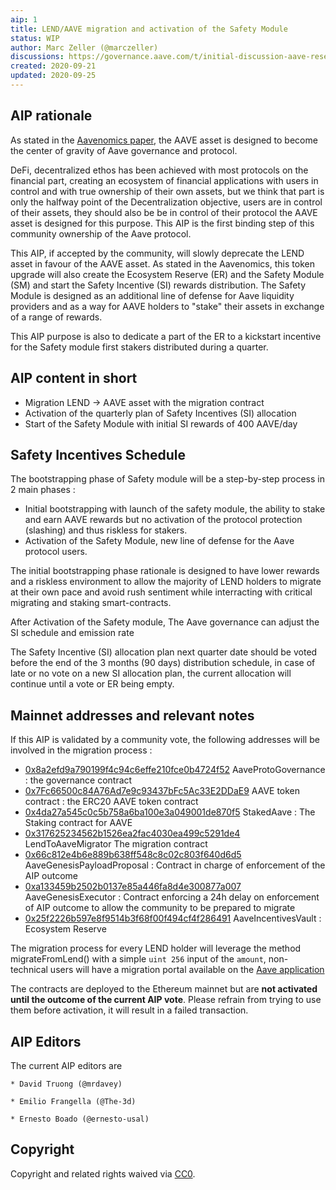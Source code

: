 ```yaml
---
aip: 1
title: LEND/AAVE migration and activation of the Safety Module
status: WIP
author: Marc Zeller (@marczeller)
discussions: https://governance.aave.com/t/initial-discussion-aave-reserve-emission-for-safety-and-ecosystem-incentives/85/60
created: 2020-09-21
updated: 2020-09-25
---
```


## AIP rationale

As stated in the [Aavenomics paper](https://aave.com/Aavenomics.pdf), the AAVE asset is designed to become the center of gravity of Aave governance and protocol.


DeFi, decentralized ethos has been achieved with most protocols on the financial part, creating an ecosystem of financial applications with users in control and with true ownership of their own assets,
but we think that part is only the halfway point of the Decentralization objective, users are in control of their assets, they should also be be in control of their protocol the AAVE asset is designed for this purpose.
This AIP is the first binding step of this community ownership of the Aave protocol.


This AIP, if accepted by the community, will slowly deprecate the LEND asset in favour of the AAVE asset.
As stated in the Aavenomics, this token upgrade will also create the Ecosystem Reserve (ER) and the Safety Module (SM) and start the Safety Incentive (SI) rewards distribution.
The Safety Module is designed as an additional line of defense for Aave liquidity providers and as a way for AAVE holders to "stake" their assets in exchange of a range of rewards.


This AIP purpose is also to dedicate a part of the ER to a kickstart incentive for the Safety module first stakers distributed during a quarter.

## AIP content in short

- Migration LEND -> AAVE asset with the migration contract
- Activation of the quarterly plan of Safety Incentives (SI) allocation
- Start of the Safety Module with initial SI rewards of 400 AAVE/day

## Safety Incentives Schedule

The bootstrapping phase of Safety module will be a step-by-step process in 2 main phases : 
- Initial bootstrapping with launch of the safety module, the ability to stake and earn AAVE rewards but no activation of the protocol protection (slashing) and thus riskless for stakers.
- Activation of the Safety Module, new line of defense for the Aave protocol users.

The initial bootstrapping phase rationale is designed to have lower rewards and a riskless environment to allow the majority of LEND holders to migrate at their own pace and avoid rush sentiment while interracting with critical migrating and staking smart-contracts.

After Activation of the Safety module, The Aave governance can adjust the SI schedule and emission rate

The Safety Incentive (SI) allocation plan next quarter date should be voted before the end of the 3 months (90 days) distribution schedule, in case of late or no vote on a new SI allocation plan, the current allocation will continue until a vote or ER being empty.

## Mainnet addresses and relevant notes

If this AIP is validated by a community vote, the following addresses will be involved in the migration process :

- [0x8a2efd9a790199f4c94c6effe210fce0b4724f52](https://etherscan.io/address/0x8a2efd9a790199f4c94c6effe210fce0b4724f52) AaveProtoGovernance : the governance contract
- [0x7Fc66500c84A76Ad7e9c93437bFc5Ac33E2DDaE9](https://etherscan.io/address/0x7fc66500c84a76ad7e9c93437bfc5ac33e2ddae9#code) AAVE token contract : the ERC20 AAVE token contract
- [0x4da27a545c0c5b758a6ba100e3a049001de870f5](https://etherscan.io/address/0x4da27a545c0c5b758a6ba100e3a049001de870f5) StakedAave : The Staking contract for AAVE
- [0x317625234562b1526ea2fac4030ea499c5291de4](https://etherscan.io/address/0x317625234562b1526ea2fac4030ea499c5291de4) LendToAaveMigrator The migration contract
- [0x66c812e4b6e889b638ff548c8c02c803f640d6d5](https://etherscan.io/address/0x66c812e4b6e889b638ff548c8c02c803f640d6d5) AaveGenesisPayloadProposal : Contract in charge of enforcement of the AIP outcome
- [0xa133459b2502b0137e85a446fa8d4e300877a007](https://etherscan.io/address/0xa133459b2502b0137e85a446fa8d4e300877a007) AaveGenesisExecutor : Contract enforcing a 24h delay on enforcement of AIP outcome to allow the community to be prepared to migrate
- [0x25f2226b597e8f9514b3f68f00f494cf4f286491](https://etherscan.io/address/0x25f2226b597e8f9514b3f68f00f494cf4f286491#code) AaveIncentivesVault : Ecosystem Reserve


The migration process for every LEND holder will leverage the method migrateFromLend() with a simple `uint 256` input of the `amount`, non-technical users will have a migration portal available on the [Aave application](app.aave.com/placeholder)

The contracts are deployed to the Ethereum mainnet but are **not activated until the outcome of the current AIP vote**.
Please refrain from trying to use them before activation, it will result in a failed transaction.

## AIP Editors

The current AIP editors are

`* David Truong (@mrdavey)`

`* Emilio Frangella (@The-3d)`

`* Ernesto Boado (@ernesto-usal)`

## Copyright

Copyright and related rights waived via [CC0](https://creativecommons.org/publicdomain/zero/1.0/).
